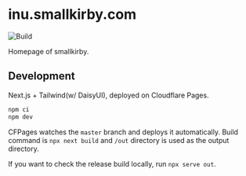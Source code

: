 # inu.smallkirby.com

![Build](https://github.com/smallkirby/inu.smallkirby.com/actions/workflows/build-lint.yml/badge.svg)

Homepage of smallkirby.

## Development

Next.js + Tailwind(w/ DaisyUI), deployed on Cloudflare Pages.

```bash
npm ci
npm dev
```

CFPages watches the `master` branch and deploys it automatically.
Build command is `npx next build` and `/out` directory is used as the output directory.

If you want to check the release build locally, run `npx serve out`.
